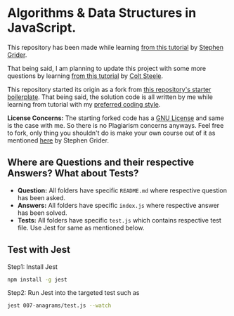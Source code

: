 # Algorithms & Data Structures in JavaScript.

This repository has been made while learning [from this tutorial](https://www.udemy.com/coding-interview-bootcamp-algorithms-and-data-structure/) by [Stephen Grider](https://twitter.com/ste_grider). 

That being said, I am planning to update this project with some more questions by learning [from this tutorial](https://www.udemy.com/js-algorithms-and-data-structures-masterclass/) by [Colt Steele](https://www.udemy.com/user/coltsteele/).

This repository started its origin as a fork from [this repository's starter boilerplate](https://github.com/StephenGrider/AlgoCasts/tree/master/exercises). That being said, the solution code is all written by me while learning from tutorial with my [preferred coding style](./.eslintrc.js).

**License Concerns:** The starting forked code has a [GNU License](https://github.com/StephenGrider/AlgoCasts/blob/master/LICENSE) and same is the case with me. So there is no Plagiarism concerns anyways. Feel free to fork, only thing you shouldn't do is make your own course out of it as mentioned [here](https://github.com/StephenGrider/AlgoCasts/issues/33#issuecomment-421508234) by Stephen Grider.

## Where are Questions and their respective Answers? What about Tests?

- **Question:** All folders have specific `README.md` where respective question has been asked.
- **Answers:** All folders have specific `index.js` where respective answer has been solved.
- **Tests:** All folders have specific `test.js` which contains respective test file. Use Jest for same as mentioned below.

## Test with Jest

Step1:  Install Jest

```bash
npm install -g jest
```

Step2: Run Jest into the targeted test such as

```bash
jest 007-anagrams/test.js --watch
```
